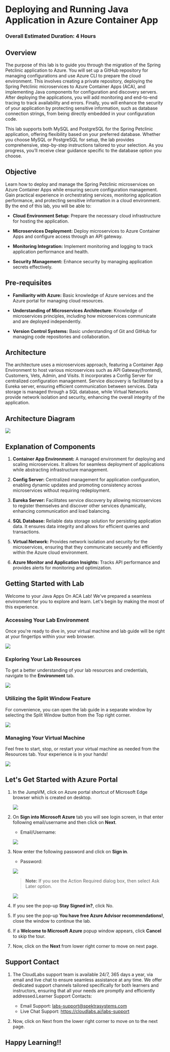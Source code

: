 # Deploying and Running Java Application in Azure Container App

### Overall Estimated Duration: 4 Hours

## Overview

The purpose of this lab is to guide you through the migration of the Spring Petclinic application to Azure. You will set up a GitHub repository for managing configurations and use Azure CLI to prepare the cloud environment. This involves creating a private repository, deploying the Spring Petclinic microservices to Azure Container Apps (ACA), and implementing Java components for configuration and discovery servers. After deploying the applications, you will add monitoring and end-to-end tracing to track availability and errors. Finally, you will enhance the security of your application by protecting sensitive information, such as database connection strings, from being directly embedded in your configuration code.

This lab supports both MySQL and PostgreSQL for the Spring Petclinic application, offering flexibility based on your preferred database. Whether you choose MySQL or PostgreSQL for setup, the lab provides comprehensive, step-by-step instructions tailored to your selection. As you progress, you’ll receive clear guidance specific to the database option you choose.

## Objective

Learn how to deploy and manage the Spring Petclinic microservices on Azure Container Apps while ensuring secure configuration management. Gain practical experience in orchestrating services, monitoring application performance, and protecting sensitive information in a cloud environment. By the end of this lab, you will be able to:

 - **Cloud Environment Setup:** Prepare the necessary cloud infrastructure for hosting the application.

 - **Microservices Deployment:** Deploy microservices to Azure Container Apps and configure access through an API gateway.

 - **Monitoring Integration:** Implement monitoring and logging to track application performance and health.

 - **Security Management:** Enhance security by managing application secrets effectively.

## Pre-requisites

 - **Familiarity with Azure:** Basic knowledge of Azure services and the Azure portal for managing cloud resources.

 - **Understanding of Microservices Architecture:** Knowledge of microservices principles, including how microservices communicate and are deployed independently.

 - **Version Control Systems:** Basic understanding of Git and GitHub for managing code repositories and collaboration.

## Architecture

The architecture uses a microservices approach, featuring a Container App Environment to host various microservices such as API Gateway(frontend), Customers, Vets, Admin, and Visits. It incorporates a Config Server for centralized configuration management. Service discovery is facilitated by a Eureka server, ensuring efficient communication between services. Data storage is managed through a SQL database, while Virtual Networks provide network isolation and security, enhancing the overall integrity of the application.

## Architecture Diagram

![](./media/acalab-arch.png)

## Explanation of Components

1. **Container App Environment:** A managed environment for deploying and scaling microservices. It allows for seamless deployment of applications while abstracting infrastructure management.

2. **Config Server:** Centralized management for application configuration, enabling dynamic updates and promoting consistency across microservices without requiring redeployment.

3. **Eureka Server:** Facilitates service discovery by allowing microservices to register themselves and discover other services dynamically, enhancing communication and load balancing.

4. **SQL Database:** Reliable data storage solution for persisting application data. It ensures data integrity and allows for efficient queries and transactions.

5. **Virtual Network:** Provides network isolation and security for the microservices, ensuring that they communicate securely and efficiently within the Azure cloud environment.

6. **Azure Monitor and Application Insights:** Tracks API performance and provides alerts for monitoring and optimization.

## Getting Started with Lab

Welcome to your Java Apps On ACA Lab! We've prepared a seamless environment for you to explore and learn. Let's begin by making the most of this experience.

### Accessing Your Lab Environment

Once you're ready to dive in, your virtual machine and lab guide will be right at your fingertips within your web browser.

![](./media/gs-01.png)

### Exploring Your Lab Resources

To get a better understanding of your lab resources and credentials, navigate to the **Environment** tab.

![](./media/gs-02.png)

### Utilizing the Split Window Feature

For convenience, you can open the lab guide in a separate window by selecting the Split Window button from the Top right corner.

![](./media/gs-03.png)

### Managing Your Virtual Machine

Feel free to start, stop, or restart your virtual machine as needed from the Resources tab. Your experience is in your hands!

![](./media/gs-04.png)

## Let's Get Started with Azure Portal

1. In the JumpVM, click on Azure portal shortcut of Microsoft Edge browser which is created on desktop.

   ![](./media/gs-05.png)

2. On **Sign into Microsoft Azure** tab you will see login screen, in that enter following email/username and then click on **Next**.

   - Email/Username: <inject key="AzureAdUserEmail"></inject>

   ![](./media/04.png)

3. Now enter the following password and click on **Sign in**.

   - Password: <inject key="AzureAdUserPassword"></inject>

   ![](./media/05.png)

   >**Note:** If you see the Action Required dialog box, then select Ask Later option.

   ![](./media/asklater.png)

4. If you see the pop-up **Stay Signed in?**, click No.

5. If you see the pop-up **You have free Azure Advisor recommendations!**, close the window to continue the lab.

6. If a **Welcome to Microsoft Azure** popup window appears, click **Cancel** to skip the tour.

7. Now, click on the **Next** from lower right corner to move on next page.

## Support Contact

1. The CloudLabs support team is available 24/7, 365 days a year, via email and live chat to ensure seamless assistance at any time. We offer dedicated support channels tailored specifically for both learners and instructors, ensuring that all your needs are promptly and efficiently addressed.Learner Support Contacts:

   - Email Support: labs-support@spektrasystems.com
   - Live Chat Support: https://cloudlabs.ai/labs-support

2. Now, click on Next from the lower right corner to move on to the next page.

## Happy Learning!!


